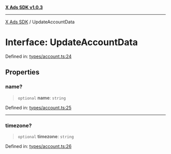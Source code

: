 [**X Ads SDK v1.0.3**](../README.md)

***

[X Ads SDK](../globals.md) / UpdateAccountData

# Interface: UpdateAccountData

Defined in: [types/account.ts:24](https://github.com/kage1020/x-ads-sdk/blob/main/src/types/account.ts#L24)

## Properties

### name?

> `optional` **name**: `string`

Defined in: [types/account.ts:25](https://github.com/kage1020/x-ads-sdk/blob/main/src/types/account.ts#L25)

***

### timezone?

> `optional` **timezone**: `string`

Defined in: [types/account.ts:26](https://github.com/kage1020/x-ads-sdk/blob/main/src/types/account.ts#L26)

